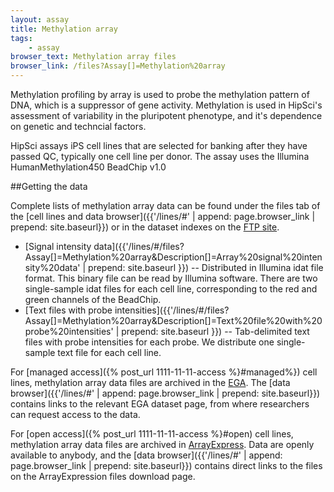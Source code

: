 ```yaml
---
layout: assay
title: Methylation array
tags:
    - assay
browser_text: Methylation array files
browser_link: /files?Assay[]=Methylation%20array
---
```


Methylation profiling by array is used to probe the methylation pattern of DNA,
which is a suppressor of gene activity. Methylation is used in HipSci's assessment
of variability in the pluripotent phenotype, and it's dependence on genetic and techncial
factors.

HipSci assays iPS cell lines that are selected for banking after they have passed QC, typically
one cell line per donor. The
assay uses the Illumina HumanMethylation450 BeadChip v1.0


##Getting the data

Complete lists of methylation array data can be found under the files tab of
the [cell lines and data browser]({{'/lines/#' | append: page.browser_link | prepend: site.baseurl}})
or in the dataset indexes on the [FTP site](ftp://ftp.hipsci.ebi.ac.uk/vol1/ftp/archive_datasets/).

* [Signal intensity data]({{'/lines/#/files?Assay[]=Methylation%20array&Description[]=Array%20signal%20intensity%20data' | prepend: site.baseurl }})
-- Distributed in Illumina idat file format. This binary file can be read by Illumina software.
There are two single-sample idat files for each cell line, corresponding to the red and green channels
of the BeadChip.
* [Text files with probe intensities]({{'/lines/#/files?Assay[]=Methylation%20array&Description[]=Text%20file%20with%20probe%20intensities' | prepend: site.baseurl }})
-- Tab-delimited text files with probe intensities for each probe. We distribute one single-sample
text file for each cell line.

For [managed access]({% post_url 1111-11-11-access %}#managed%}) cell lines, methylation array data
files are archived in the [EGA](https://ega-archive.org/). The
[data browser]({{'/lines/#' | append: page.browser_link | prepend: site.baseurl}}) contains
links to the relevant EGA dataset page, from where researchers can request access to the data.

For [open access]({% post_url 1111-11-11-access %}#open) cell lines, methylation array data files
are archived in [ArrayExpress](https://www.ebi.ac.uk/arrayexpress/). Data are openly available
to anybody, and the [data browser]({{'/lines/#' | append: page.browser_link | prepend: site.baseurl}})
contains direct links to the files on the ArrayExpression files download page.

